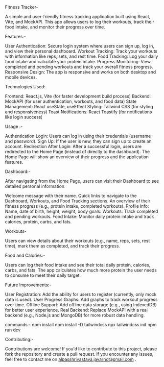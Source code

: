 
Fitness Tracker-

A simple and user-friendly fitness tracking application built using React, Vite, and MockAPI. This app allows users to log their workouts, track their food intake, and monitor their progress over time.

Features:-

User Authentication: Secure login system where users can sign up, log in, and view their personal dashboard.
Workout Tracking: Track your workouts with information like reps, sets, and rest time.
Food Tracking: Log your daily food intake and calculate your protein intake.
Progress Monitoring: View completed and pending workouts and track your overall fitness progress.
Responsive Design: The app is responsive and works on both desktop and mobile devices.

Technologies Used:-

Frontend: React.js, Vite (for faster development build process)
Backend: MockAPI (for user authentication, workouts, and food data)
State Management: React useState, useEffect
Styling: Tailwind CSS (for styling and responsiveness)
Toast Notifications: React Toastify (for notifications like login success)


Usage :-

Authentication
Login: Users can log in using their credentials (username and password).
Sign Up: If the user is new, they can sign up to create an account.
Redirection After Login: After a successful login, users are redirected to the Home Page (instead of directly to the dashboard). The Home Page will show an overview of their progress and the application features.

Dashboard:-

After navigating from the Home Page, users can visit their Dashboard to see detailed personal information:

Welcome message with their name.
Quick links to navigate to the Dashboard, Workouts, and Food Tracking sections.
An overview of their fitness progress (e.g., protein intake, completed workouts).
Profile Info: Name, date of birth, height, weight, body goals.
Workouts: Track completed and pending workouts.
Food Intake: Monitor daily protein intake and track calories, protein, carbs, and fats.

Workouts-

Users can view details about their workouts (e.g., name, reps, sets, rest time), mark them as completed, and track their progress.

Food and Calories:-

Users can log their food intake and see their total daily protein, calories, carbs, and fats.
The app calculates how much more protein the user needs to consume to meet their daily target.


Future Improvements:-

User Registration: Add the ability for users to register (currently, only mock data is used).
User Progress Graphs: Add graphs to track workout progress over time.
Offline Support: Add offline data storage (e.g., using IndexedDB) for better user experience.
Real Backend: Replace MockAPI with a real backend (e.g., Node.js and MongoDB) for more robust data handling.

commands:-
npm install
npm install -D tailwindcss
npx tailwindcss init
npm run dev


Contributing:-

Contributions are welcome! If you'd like to contribute to this project, please fork the repository and create a pull request. If you encounter any issues, feel free to contact me on alpasshrivastava.javarnd@gmail.com .